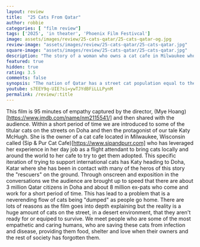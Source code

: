 ```yaml
---
layout: review
title:  "25 Cats From Qatar"
author: robbie
categories: [ "film review"]
tags: ['2025', 'in theater', 'Phoenix Film Festivcal']
image: assets/images/review/25-cats-qatar/25-cats-qatar-og.jpg
review-image: "assets/images/review/25-cats-qatar/25-cats-qatar.jpg"
square-image: "assets/images/review/25-cats-qatar/25-cats-qatar.jpg"
description: "The story of a woman who owns a cat cafe in Milwaukee who works to get cats adopted not just locally but from around the world.  She travels to Qatar and meets people she has been communicating with to bring cats they have rescued from the streets to her cafe."
featured: true
hidden: true
rating: 3.5
comments: false
synopsis: "The nation of Qatar has a street cat population equal to the population of the entire country. Disease is rampant, and local adoption is rare. A Midwestern cafe owner decides to bring 25 cats to Wisconsin."
youtube: s7EEY9q-UIE?si=ywTJYdBFiLLLPynM
permalink: /review/:title
---
```

This film is 95 minutes of empathy captured by the director, (Mye Hoang)[https://www.imdb.com/name/nm2115541/] and then shared with the audience.  Within a short period of time we are introduced to some of the titular cats on the streets on Doha and then the protagonist of our tale Katy McHugh. She is the owner of a cat cafe located in Milwaukee, Wisconsin called (Sip & Pur Cat Cafe)[https://www.sipandpurr.com] who has leveraged her experience in her day job as a flight attendant to bring cats locally and around the world to her cafe to try to get them adopted.
This specific iteration of trying to support international cats has Katy heading to Doha, Katar where she has been in contact with many of the heros of this story the "rescuers" on the ground. Through onscreen and exposition in the conversations we the audience are brought up to speed that there are about 3 million Qatar citizens in Doha and about 8 million ex-pats who come and work for a short period of time. This has lead to a problem that is a neverending flow of cats being "dumped" as people go home. There are lots of reasons as the film goes into depth explaining but the reality is a huge amount of cats on the street, in a desert environment, that they aren't ready for or equiped to survive.  We meet people who are some of the most empathetic and caring humans, who are saving these cats from infection and disease, providing them food, shelter and love when their owners and the rest of society has forgotten them. 